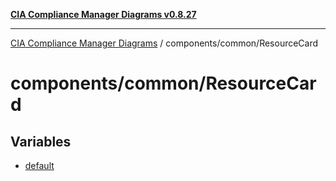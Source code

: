 [**CIA Compliance Manager Diagrams v0.8.27**](../../../README.md)

***

[CIA Compliance Manager Diagrams](../../../modules.md) / components/common/ResourceCard

# components/common/ResourceCard

## Variables

- [default](variables/default.md)
